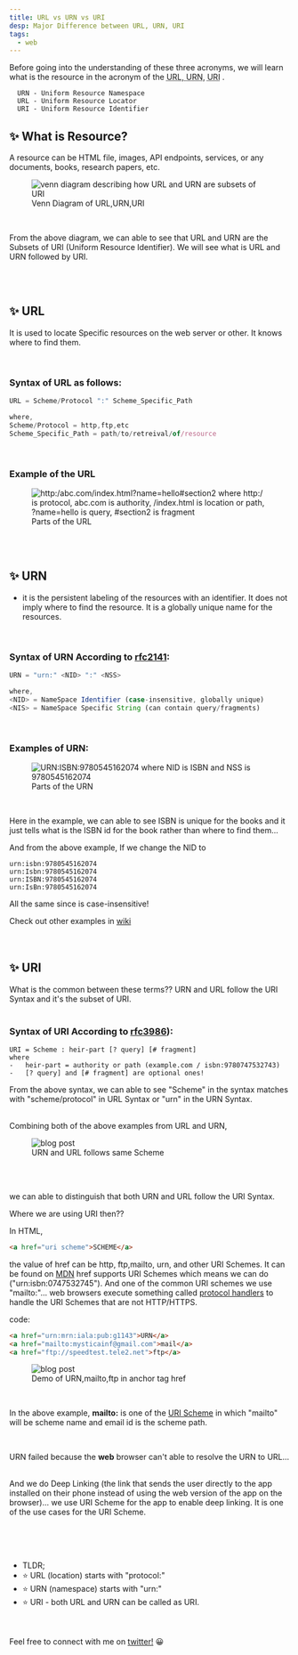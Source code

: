 ```yaml
---
title: URL vs URN vs URI
desp: Major Difference between URL, URN, URI
tags: 
  - web
---
```


Before going into the understanding of these three acronyms, we will learn what is the resource in the acronym of the <abbr title="Uniform Resource Locator">URL</abbr>,<abbr title="Uniform Resource Namespace">  URN</abbr>, <abbr title="Uniform Resource Identifier">URI</abbr> .

```text
  URN - Uniform Resource Namespace
  URL - Uniform Resource Locator
  URI - Uniform Resource Identifier
```

## ✨ What is Resource? 
A resource can be HTML file, images, API endpoints, services, or any documents, books, research papers, etc.


<figure>
<img src="/assets/images/posts/urlurnuri/venn-diagram.jpg" alt="venn diagram describing how URL and URN are subsets of URI" class="post-img">
<figcaption>Venn Diagram of URL,URN,URI</figcaption>
</figure>
<br>

From the above diagram, we can able to see that URL and URN are the Subsets of URI (Uniform Resource Identifier). We will see what is URL and URN followed by URI. 

<br>
<br>

## ✨ URL
It is used to locate Specific resources on the web server or other. It knows where to find them. 

<br>


### Syntax of URL as follows: 

```js
URL = Scheme/Protocol ":" Scheme_Specific_Path 

where, 
Scheme/Protocol = http,ftp,etc
Scheme_Specific_Path = path/to/retreival/of/resource
```

<br>


### Example of the URL

<figure>
<img src="/assets/images/posts/urlurnuri/url.jpg" alt="http:/abc.com/index.html?name=hello#section2 where http:/ is protocol, abc.com is authority, /index.html is location or path, ?name=hello is query, #section2 is fragment" class="post-img">
<figcaption>Parts of the URL</figcaption>
</figure>
<br>
<br>

## ✨ URN 
- it is the persistent labeling of the resources with an identifier. It does not imply where to find the resource. It is a globally unique name for the resources.

<br>


### Syntax of URN According to <a href="https://datatracker.ietf.org/doc/html/rfc2141#section-2" class="ahrefmd">rfc2141</a>:


```js
URN = "urn:" <NID> ":" <NSS>

where, 
<NID> = NameSpace Identifier (case-insensitive, globally unique)
<NIS> = NameSpace Specific String (can contain query/fragments)
```

<br>


### Examples of URN:


<figure>
<img src="/assets/images/posts/urlurnuri/urn.jpg" alt="URN:ISBN:9780545162074 where NID is ISBN and NSS is 9780545162074" class="post-img">
<figcaption>Parts of the URN</figcaption>
</figure>
<br>

Here in the example, we can able to see ISBN is unique for the books and it just tells what is the ISBN id for the book rather than where to find them... 

And from the above example, If we change the NID to 

```text
urn:isbn:9780545162074 
urn:Isbn:9780545162074
urn:ISBN:9780545162074
urn:IsBn:9780545162074
```

All the same since <NID> is case-insensitive!


Check out other examples in <a href="https://en.wikipedia.org/wiki/Uniform_Resource_Name" class="ahrefmd">wiki</a>
<br>
<br>
<br>

## ✨ URI

What is the common between these terms?? 
URN and URL follow the URI Syntax and it's the subset of URI. 
<br>
<br>


### Syntax of URI According to <a href="https://datatracker.ietf.org/doc/html/rfc3986#section-3" class="ahrefmd">rfc3986</a>): 

```text
URI = Scheme : heir-part [? query] [# fragment]
where 
-   heir-part = authority or path (example.com / isbn:9780747532743)
-   [? query] and [# fragment] are optional ones!
```

From the above syntax,  we can able to see "Scheme" in the syntax matches with "scheme/protocol" in URL Syntax or "urn" in the URN Syntax.


<br>
Combining both of the above examples from URL and URN, 

<figure>
<img src="/assets/images/posts/urlurnuri/combine.jpg" alt="blog post" class="post-img"
alt="from the above example, http and urn are scheme whereas heir-path is what's following the part of the url or urn in the above examples">
<figcaption>URN and URL follows same Scheme</figcaption>
</figure>
<br>
<br>

we can able to distinguish that both URN and URL follow the URI Syntax. 

Where we are using URI then??


In HTML, 

```html
<a href="uri scheme">SCHEME</a> 
```

the value of href can be http, ftp,mailto, urn, and other URI Schemes. It can be found on <a href="https://developer.mozilla.org/en-US/docs/Web/HTML/Element/a#attr-href" class="ahrefmd">MDN</a> href supports URI Schemes which means we can do ("urn:isbn:0747532745"). And one of the common URI schemes we use "mailto:"...  web browsers execute something called <a href ="https://developer.mozilla.org/en-US/docs/Web/Manifest/protocol_handlers" class="ahrefmd">protocol handlers</a> to handle the URI Schemes that are not HTTP/HTTPS. 

code: 

```html
<a href="urn:mrn:iala:pub:g1143">URN</a>
<a href="mailto:mysticainf@gmail.com">mail</a>
<a href="ftp://speedtest.tele2.net">ftp</a>
```


<figure>
<img src="/assets/images/posts/urlurnuri/sample.jpg" alt="blog post" class="post-img"
alt="On running above html code, the browser console displaying URN as Failed to launch 
'urn:mrn:iala:pub:g1143' because the scheme does not have a registered handle,for mail and ftp, it displays Launched external handler">
<figcaption>Demo of URN,mailto,ftp in anchor tag href</figcaption>
</figure>
<br>



In the above example, **mailto:** is one of the <a href="https://en.wikipedia.org/wiki/Mailto#:~:text=mailto%20is%20a%20Uniform%20Resource,it%20into%20an%20email%20client" class="ahrefmd">URI Scheme</a> in which "mailto" will be scheme name and email id is the scheme path.

<br>

URN failed because the **web** browser can't able to resolve the URN to URL... 

<br>
And we do Deep Linking (the link that sends the user directly to the app installed on their phone instead of using the web version of the app on the browser)... we use URI Scheme for the app to enable deep linking. It is one of the use cases for the URI Scheme.

<br>


<br><br><br>

- TLDR;
- ⭐ URL (location) starts with "protocol:" 
- ⭐ URN (namespace) starts with "urn:" 
- ⭐ URI - both URL and URN can be called as URI.  

<br>
<br>
Feel free to connect with me on <a href="https://twitter.com/CuriouZmystee" class="ahrefmd">twitter!</a> 😀

<br>
<br>
